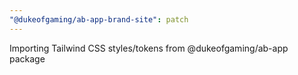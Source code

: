 ```yaml
---
"@dukeofgaming/ab-app-brand-site": patch
---
```


Importing Tailwind CSS styles/tokens from @dukeofgaming/ab-app package
